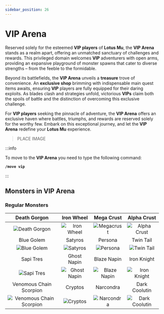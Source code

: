 ```yaml
---
sidebar_position: 26
---
```


# VIP Arena

Reserved solely for the esteemed **VIP players** of **Lotus Mu**, the **VIP Arena** stands as a realm apart, offering an unmatched sanctuary of challenges and rewards. This privileged domain welcomes **VIP** adventurers with open arms, providing an expansive playground of monster spawns that cater to diverse strengths – from the feeble to the formidable.

Beyond its battlefields, the **VIP Arena** unveils a **treasure** trove of convenience. An **exclusive shop** brimming with indispensable main quest items awaits, ensuring **VIP** players are fully equipped for their daring exploits. As blades clash and strategies unfold, victorious **VIPs** claim both the spoils of battle and the distinction of overcoming this exclusive challenge.

For **VIP players** seeking the pinnacle of adventure, the **VIP Arena** offers an exclusive haven where battles, triumphs, and rewards are reserved solely for the worthy few. Embark on this exceptional journey, and let the **VIP Arena** redefine your **Lotus Mu** experience.

> PLACE IMAGE

:::info

To move to the **VIP Arena** you need to type the following command:

**`/move vip`**

:::

## Monsters in VIP Arena

### Regular Monsters

|                                 Death Gorgon                                  |                          Iron Wheel                          |                          Mega Crust                          |                        Alpha Crust                         |
| :---------------------------------------------------------------------------: | :----------------------------------------------------------: | :----------------------------------------------------------: | :--------------------------------------------------------: |
|           ![Death Gorgon](/img/monsters/losttower/death-gorgon.jpg)           |      ![Iron Wheel](/img/monsters/tarkan/iron-wheel.jpg)      |      ![Megacrust](/img/monsters/icarus/mega-crust.jpg)       |    ![Alpha Crust](/img/monsters/icarus/alpha-crust.jpg)    |
|                                  Blue Golem                                   |                           Satyros                            |                           Persona                            |                         Twin Tail                          |
|               ![Blue Golem](/img/monsters/aida/blue-golem.jpg)                |        ![Satyros](/img/monsters/kanturu/satyros.jpg)         |        ![Persona](/img/monsters/kanturu/persona.jpg)         |     ![Twin Tail](/img/monsters/kanturu/twin-tale.jpg)      |
|                                   Sapi Tres                                   |                         Ghost Napin                          |                         Blaze Napin                          |                        Iron Knight                         |
|           ![Sapi Tres](/img/monsters/swamp-of-peace/sapi-tres.jpg)            | ![Ghost Napin](/img/monsters/swamp-of-peace/ghost-napin.jpg) | ![Blaze Napin](/img/monsters/swamp-of-peace/blaze-napin.jpg) |   ![Iron Knight](/img/monsters/la-cleon/iron-knight.jpg)   |
|                            Venomous Chain Scorpion                            |                           Cryptos                            |                          Narcondra                           |                       Dark Coolutin                        |
| ![Venomous Chain Scorpion](/img/monsters/karutan/venomous-chain-scorpion.jpg) |         ![Cryptos](/img/monsters/karutan/crypos.jpg)         |      ![Narcondra](/img/monsters/karutan/narcondra.jpg)       | ![Dark Coolutin](/img/monsters/la-cleon/dark-coolutin.jpg) |


